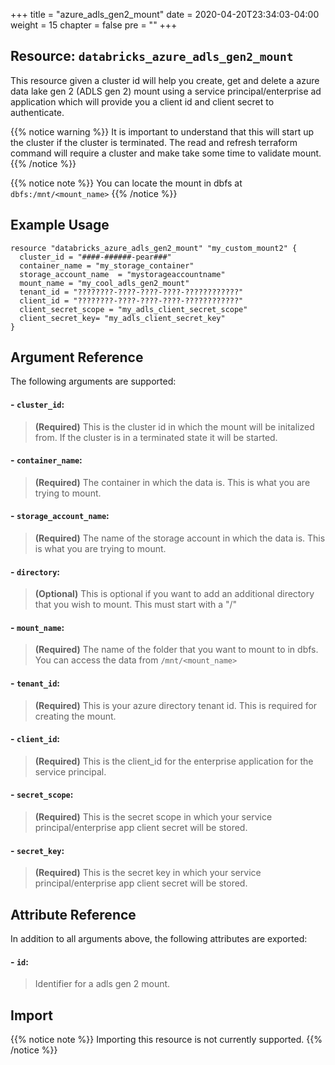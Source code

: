 +++
title = "azure_adls_gen2_mount"
date = 2020-04-20T23:34:03-04:00
weight = 15
chapter = false
pre = ""
+++

## Resource: `databricks_azure_adls_gen2_mount`

This resource given a cluster id will help you create, get and delete a azure data lake gen 2 (ADLS gen 2) mount using a service 
principal/enterprise ad application which will provide you a client id and client secret to authenticate.

{{% notice warning %}}
It is important to understand that this will start up the cluster if the cluster is terminated.
The read and refresh terraform command will require a cluster and make take some time to validate mount.
{{% /notice %}}

{{% notice note %}}
You can locate the mount in dbfs at `dbfs:/mnt/<mount_name>`
{{% /notice %}}

## Example Usage

```hcl
resource "databricks_azure_adls_gen2_mount" "my_custom_mount2" {
  cluster_id = "####-######-pear###"
  container_name = "my_storage_container"
  storage_account_name  = "mystorageaccountname"
  mount_name = "my_cool_adls_gen2_mount"
  tenant_id = "????????-????-????-????-????????????"
  client_id = "????????-????-????-????-????????????"
  client_secret_scope = "my_adls_client_secret_scope"
  client_secret_key= "my_adls_client_secret_key"
}
```

## Argument Reference

The following arguments are supported:

#### - `cluster_id`:
> **(Required)** This is the cluster id in which the mount will be initalized
from. If the cluster is in a terminated state it will be started.

#### - `container_name`:
> **(Required)** The container in which the data is. This 
is what you are trying to mount.

#### - `storage_account_name`:
> **(Required)** The name of the storage account 
in which the data is. This is what you are trying to mount.

#### - `directory`:
> **(Optional)** This is optional if you want to add an additional 
directory that you wish to mount. This must start with a "/"

#### - `mount_name`:
> **(Required)** The name of the folder that you want to mount to
in dbfs. You can access the data from `/mnt/<mount_name>` 

#### - `tenant_id`:
> **(Required)** This is your azure directory tenant id. This is 
required for creating the mount.

#### - `client_id`:
> **(Required)** This is the client_id for the enterprise application 
for the service principal. 

#### - `secret_scope`:
> **(Required)** This is the secret scope in which 
your service principal/enterprise app client secret will be stored.

#### - `secret_key`:
> **(Required)** This is the secret key in which 
your service principal/enterprise app client secret will be stored.

## Attribute Reference

In addition to all arguments above, the following attributes are exported:

#### - `id`:
> Identifier for a adls gen 2 mount.


## Import

{{% notice note %}}
Importing this resource is not currently supported.
{{% /notice %}}
